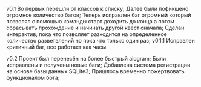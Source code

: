 v0.1
 Во первых перешли от классов к списку; 
 Далее были пофикшено огромное количество багов; 
 Теперь исправлен баг огромный который позволял с помощью команды старт доходить до конца а потом сбрасывать прохождение и начинать другой квест сначала;
 Сделан интерактив, пока что позволяет разходится на определенное количество разветвлений но пока что только один раз;
v0.1.1
 Исправлен критичный баг, все работает как часы

v0.2
Проект был перенесён на более быстрый aiogram;
Были исправлены и получены новые баги;
Добавлена система регистрации на основе базы данных SQLite3;
Пришлось временно пожертвовать функционалом бота;

